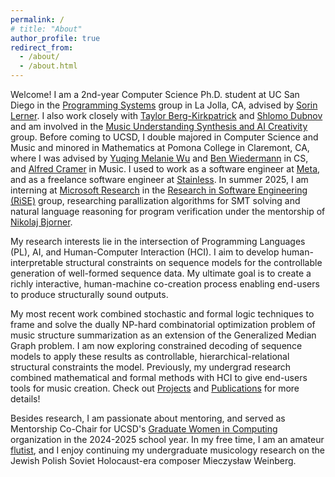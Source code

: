 ```yaml
---
permalink: /
# title: "About"
author_profile: true
redirect_from: 
  - /about/
  - /about.html
---
```


Welcome! I am a 2nd-year Computer Science Ph.D. student at UC San Diego in the [Programming Systems](https://cseweb.ucsd.edu/groups/progsys/) group in La Jolla, CA, advised by [Sorin Lerner](https://cseweb.ucsd.edu/~lerner/). I also work closely with [Taylor Berg-Kirkpatrick](https://cseweb.ucsd.edu/~tberg/) and [Shlomo Dubnov](http://shlomodubnov.wikidot.com/about) and am involved in the [Music Understanding Synthesis and AI Creativity](https://ucsd-musaic.github.io/) group. Before coming to UCSD, I double majored in Computer Science and Music and minored in Mathematics at Pomona College in Claremont, CA, where I was advised by [Yuqing Melanie Wu](https://www.pomona.edu/directory/people/yuqing-melanie-wu) and [Ben Wiedermann](https://www.cs.hmc.edu/~benw/) in CS, and [Alfred Cramer](https://www.pomona.edu/directory/people/alfred-cramer) in Music. I used to work as a software engineer at [Meta](https://about.meta.com/), and as a freelance software engineer at [Stainless](https://www.stainlessapi.com). In summer 2025, I am interning at [Microsoft Research](https://www.microsoft.com/en-us/research/) in the [Research in Software Engineering (RiSE)](https://www.microsoft.com/en-us/research/group/research-software-engineering-rise/) group, researching parallization algorithms for SMT solving and natural language reasoning for program verification under the mentorship of [Nikolaj Bjorner](https://www.microsoft.com/en-us/research/people/nbjorner/).

My research interests lie in the intersection of Programming Languages (PL), AI, and Human-Computer Interaction (HCI). I aim to develop human-interpretable structural constraints on sequence models for the controllable generation of well-formed sequence data. My ultimate goal is to create a richly interactive, human-machine co-creation process enabling end-users to produce structurally sound outputs.

My most recent work combined stochastic and formal logic techniques to frame and solve the dually NP-hard combinatorial optimization problem of music structure summarization as an extension of the Generalized Median Graph problem. I am now exploring constrained decoding of sequence models to apply these results as controllable, hierarchical-relational structural constraints the model. Previously, my undergrad research combined mathematical and formal methods with HCI to give end-users tools for music creation. Check out [Projects](projects/) and [Publications](publications/) for more details!

Besides research, I am passionate about mentoring, and served as Mentorship Co-Chair for UCSD's [Graduate Women in Computing](https://gradwic.ucsd.edu/) organization in the 2024-2025 school year. In my free time, I am an amateur [flutist](https://www.youtube.com/@ilanashapiroflute), and I enjoy continuing my undergraduate musicology research on the Jewish Polish Soviet Holocaust-era composer Mieczysław Weinberg.